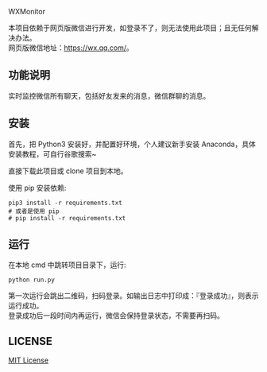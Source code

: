 WXMonitor
 
本项目依赖于网页版微信进行开发，如登录不了，则无法使用此项目；且无任何解决办法。    
网页版微信地址：<https://wx.qq.com/>。 

## 功能说明

实时监控微信所有聊天，包括好友发来的消息，微信群聊的消息。

## 安装
首先，把 Python3 安装好，并配置好环境，个人建议新手安装 Anaconda，具体安装教程，可自行谷歌搜索~  


直接下载此项目或 clone 项目到本地。  

使用 pip 安装依赖:

```
pip3 install -r requirements.txt
# 或者是使用 pip
# pip install -r requirements.txt
```

## 运行

在本地 cmd 中跳转项目目录下，运行:  

```
python run.py
```

第一次运行会跳出二维码，扫码登录。如输出日志中打印成：『登录成功』，则表示运行成功。  
登录成功后一段时间内再运行，微信会保持登录状态，不需要再扫码。 


## LICENSE
[MIT License](https://github.com/sfyc23/EverydayWechat/blob/master/LICENSE)
